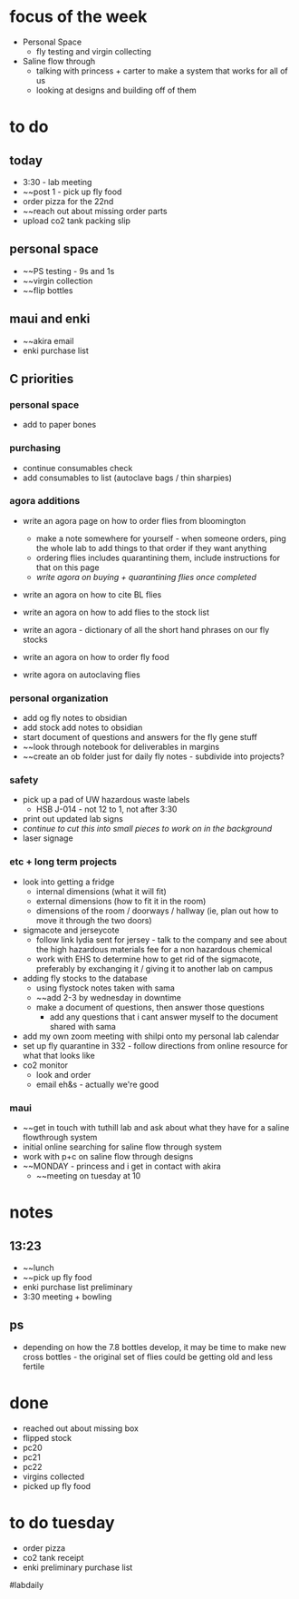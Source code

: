 # focus of the week 
- Personal Space
	- fly testing and virgin collecting
- Saline flow through
	- talking with princess + carter to make a system that works for all of us
	- looking at designs and building off of them

# to do
## today
- 3:30 - lab meeting
- ~~post 1 - pick up fly food
- order pizza for the 22nd
- ~~reach out about missing order parts
- upload co2 tank packing slip
## personal space
- ~~PS testing - 9s and 1s
- ~~virgin collection
- ~~flip bottles

## maui and enki
- ~~akira email
- enki purchase list

## C priorities 
### personal space
- add to paper bones
### purchasing
- continue consumables check
- add consumables to list (autoclave bags / thin sharpies)
### agora additions
- write an agora page on how to order flies from bloomington 
	- make a note somewhere for yourself - when someone orders, ping the whole lab to add things to that order if they want anything
	- ordering flies includes quarantining them, include instructions for that on this page
	- *write agora on buying + quarantining flies once completed*

- write an agora on how to cite BL flies
- write an agora on how to add flies to the stock list

- write an agora - dictionary of all the short hand phrases on our fly stocks

- write an agora on how to order fly food
- write agora on autoclaving flies

### personal organization
- add og fly notes to obsidian
- add stock add notes to obsidian
- start document of questions and answers for the fly gene stuff
- ~~look through notebook for deliverables in margins
- ~~create an ob folder just for daily fly notes - subdivide into projects?
### safety
- pick up a pad of UW hazardous waste labels 
	- HSB J-014 - not 12 to 1, not after 3:30
- print out updated lab signs
- *continue to cut this into small pieces to work on in the background*
- laser signage

### etc + long term projects
- look into getting a fridge
	- internal dimensions (what it will fit)
	- external dimensions (how to fit it in the room)
	- dimensions of the room / doorways / hallway (ie, plan out how to move it through the two doors)
- sigmacote and jerseycote
	- follow link lydia sent for jersey - talk to the company and see about the high hazardous materials fee for a non hazardous chemical
	- work with EHS to determine how to get rid of the sigmacote, preferably by exchanging it / giving it to another lab on campus
- adding fly stocks to the database
	- using flystock notes taken with sama 
	- ~~add 2-3 by wednesday in downtime
	- make a document of questions, then answer those questions
		- add any questions that i cant answer myself to the document shared with sama
- add my own zoom meeting with shilpi onto my personal lab calendar 
- set up fly quarantine in 332 - follow directions from online resource for what that looks like
- co2 monitor
	- look and order
	- email eh&s - actually we're good
### maui
- ~~get in touch with tuthill lab and ask about what they have for a saline flowthrough system
- initial online searching for saline flow through system
- work with p+c on saline flow through designs
- ~~MONDAY - princess and i get in contact with akira
	- ~~meeting on tuesday at 10
# notes

## 13:23
- ~~lunch
- ~~pick up fly food
- enki purchase list preliminary
- 3:30 meeting + bowling

## ps
- depending on how the 7.8 bottles develop, it may be time to make new cross bottles - the original set of flies could be getting old and less fertile

# done
- reached out about missing box
- flipped stock
- pc20
- pc21
- pc22
- virgins collected
- picked up fly food
# to do tuesday
- order pizza
- co2 tank receipt
- enki preliminary purchase list

#labdaily